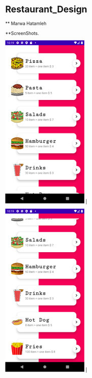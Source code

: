 # Restaurant_Design



** Marwa Hatamleh



**ScreenShots.

 <img src="rpic1.png" width="250">  |
  
  <img src="rpic2.png" width="250"> |
  
